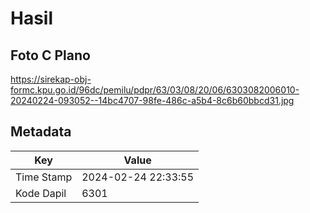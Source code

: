 # Hasil

## Foto C Plano

https://sirekap-obj-formc.kpu.go.id/96dc/pemilu/pdpr/63/03/08/20/06/6303082006010-20240224-093052--14bc4707-98fe-486c-a5b4-8c6b60bbcd31.jpg


## Metadata

| Key        | Value               |
| ---------- | ------------------- |
| Time Stamp | 2024-02-24 22:33:55 |
| Kode Dapil | 6301                |



